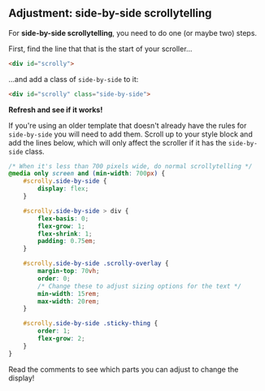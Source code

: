 ## Adjustment: side-by-side scrollytelling

For **side-by-side scrollytelling**, you need to do one (or maybe two) steps.

First, find the line that that is the start of your scroller...

```html
<div id="scrolly">
```

...and add a class of `side-by-side` to it:

```html
<div id="scrolly" class="side-by-side">
```

**Refresh and see if it works!**

If you're using an older template that doesn't already have the rules for `side-by-side` you will need to add them. Scroll up to your style block and add the lines below, which will only affect the scroller if it has the `side-by-side` class.

```css
/* When it's less than 700 pixels wide, do normal scrollytelling */
@media only screen and (min-width: 700px) {
    #scrolly.side-by-side {
        display: flex;
    }

    #scrolly.side-by-side > div {
        flex-basis: 0;
        flex-grow: 1;
        flex-shrink: 1;
        padding: 0.75em;
    }

    #scrolly.side-by-side .scrolly-overlay {
        margin-top: 70vh;
        order: 0;
        /* Change these to adjust sizing options for the text */
        min-width: 15rem;
        max-width: 20rem;
    }

    #scrolly.side-by-side .sticky-thing {
        order: 1;
        flex-grow: 2;
    }
}
```

Read the comments to see which parts you can adjust to change the display!